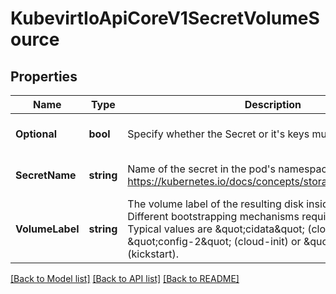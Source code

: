# KubevirtIoApiCoreV1SecretVolumeSource

## Properties
Name | Type | Description | Notes
------------ | ------------- | ------------- | -------------
**Optional** | **bool** | Specify whether the Secret or it&#39;s keys must be defined | [optional] [default to null]
**SecretName** | **string** | Name of the secret in the pod&#39;s namespace to use. More info: https://kubernetes.io/docs/concepts/storage/volumes#secret | [optional] [default to null]
**VolumeLabel** | **string** | The volume label of the resulting disk inside the VMI. Different bootstrapping mechanisms require different values. Typical values are \&quot;cidata\&quot; (cloud-init), \&quot;config-2\&quot; (cloud-init) or \&quot;OEMDRV\&quot; (kickstart). | [optional] [default to null]

[[Back to Model list]](../README.md#documentation-for-models) [[Back to API list]](../README.md#documentation-for-api-endpoints) [[Back to README]](../README.md)


